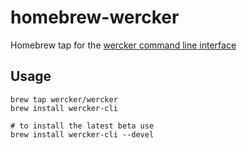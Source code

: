 # homebrew-wercker

Homebrew tap for the [wercker command line interface](http://wercker.com/cli)

## Usage

```
brew tap wercker/wercker
brew install wercker-cli

# to install the latest beta use
brew install wercker-cli --devel
```


